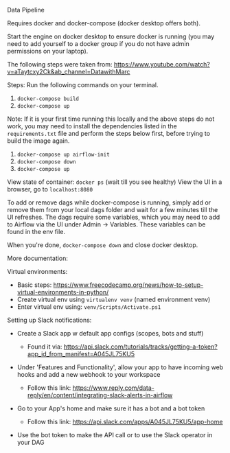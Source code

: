 Data Pipeline

Requires docker and docker-compose (docker desktop offers both).

Start the engine on docker desktop to ensure docker is running (you may need to add yourself to a docker group if you do not have admin permissions on your laptop).

The following steps were taken from: https://www.youtube.com/watch?v=aTaytcxy2Ck&ab_channel=DatawithMarc

Steps:
Run the following commands on your terminal.

1. `docker-compose build`
2. `docker-compose up`

Note:
If it is your first time running this locally and the above steps do not work, you may need to install the dependencies listed in the `requirements.txt` file and perform the steps below first, before trying to build the image again.

1. `docker-compose up airflow-init`
2. `docker-compose down`
3. `docker-compose up`

View state of container: `docker ps` (wait till you see healthy)
View the UI in a browser, go to `localhost:8080`

To add or remove dags while docker-compose is running, simply add or remove them from your local dags folder and wait for a few minutes till the UI refreshes. The dags require some variables, which you may need to add to Airflow via the UI under Admin -> Variables. These variables can be found in the env file.

When you're done, `docker-compose down` and close docker desktop.

More documentation:

Virtual environments:

- Basic steps: https://www.freecodecamp.org/news/how-to-setup-virtual-environments-in-python/
- Create virtual env using `virtualenv venv` (named environment venv)
- Enter virtual env using: `venv/Scripts/Activate.ps1`

Setting up Slack notifications:

- Create a Slack app w default app configs (scopes, bots and stuff)

  - Found it via: https://api.slack.com/tutorials/tracks/getting-a-token?app_id_from_manifest=A045JL75KU5

- Under 'Features and Functionality', allow your app to have incoming web hooks and add a new webhook to your workspace

  - Follow this link: https://www.reply.com/data-reply/en/content/integrating-slack-alerts-in-airflow

- Go to your App's home and make sure it has a bot and a bot token

  - Follow this link: https://api.slack.com/apps/A045JL75KU5/app-home

- Use the bot token to make the API call or to use the Slack operator in your DAG
